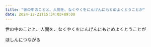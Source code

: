 ```yaml
---
title: "世の中のことと、人間を、なくやくをにんげんにもとめよくとうことが"
date: 2024-12-21T15:34:03+09:00
---
```

世の中のことと、人間を、なくやくをにんげんにもとめよくとうことが

ほしんにつながる
